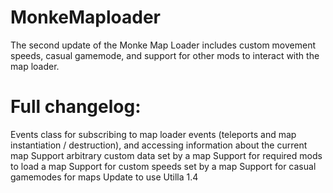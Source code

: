 # MonkeMaploader

The second update of the Monke Map Loader includes custom movement speeds, casual gamemode, and support for other mods to interact with the map loader.

# Full changelog:

Events class for subscribing to map loader events (teleports and map instantiation / destruction), and accessing information about the current map
Support arbitrary custom data set by a map
Support for required mods to load a map
Support for custom speeds set by a map
Support for casual gamemodes for maps
Update to use Utilla 1.4
